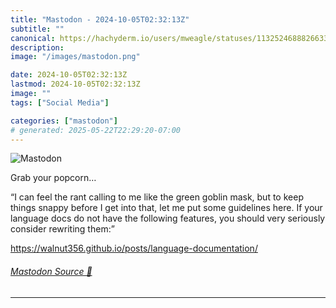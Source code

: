```yaml
---
title: "Mastodon - 2024-10-05T02:32:13Z"
subtitle: ""
canonical: https://hachyderm.io/users/mweagle/statuses/113252468882663340
description:
image: "/images/mastodon.png"

date: 2024-10-05T02:32:13Z
lastmod: 2024-10-05T02:32:13Z
image: ""
tags: ["Social Media"]

categories: ["mastodon"]
# generated: 2025-05-22T22:29:20-07:00
---
```

![Mastodon](/images/mastodon.png)

<p>Grab your popcorn…</p><p>“I can feel the rant calling to me like the green goblin mask, but to keep things snappy before I get into that, let me put some guidelines here. If your language docs do not have the following features, you should very seriously consider rewriting them:”</p><p><a href="https://walnut356.github.io/posts/language-documentation/" target="_blank" rel="nofollow noopener noreferrer" translate="no"><span class="invisible">https://</span><span class="ellipsis">walnut356.github.io/posts/lang</span><span class="invisible">uage-documentation/</span></a></p>


###### [Mastodon Source 🐘](https://hachyderm.io/@mweagle/113252468882663340)

___
